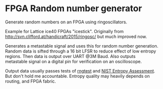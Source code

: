 
FPGA Random number generator
============================

Generate random numbers on an FPGA using ringoscillators.

Example for Lattice ice40 FPGAs "icestick". Originally from http://svn.clifford.at/handicraft/2015/ringosc/ but much improved now.

Generates a metastable signal and uses this for random number generation.
Random data is sifted through a 16 bit LFSR to reduce effect of low entropy regions.
Then data is output over UART @3M Baud.
Also outputs metastable signal on a digital pin for verification on an oscilloscope.

Output data usually passes tests of [rngtest](https://linux.die.net/man/1/rngtest) and [NIST Entropy Assessment](https://github.com/usnistgov/SP800-90B_EntropyAssessment).
But don't hold me accountable. Entropy quality may heavily depends on routing, and FPGA fabric.

